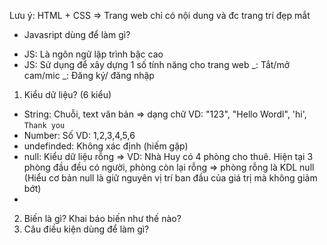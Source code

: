 Lưu ý: HTML + CSS => Trang web chỉ có nội dung và đc trang trí đẹp mắt

- Javasript dùng để làm gì?

* JS: Là ngôn ngữ lập trình bậc cao
* JS: Sử dụng để xây dựng 1 số tính năng cho trang web
  _: Tắt/mở cam/mic
  _: Đăng ký/ đăng nhập

1. Kiểu dữ liệu? (6 kiểu)

- String: Chuỗi, text văn bản => dạng chữ VD: "123", "Hello Wordl", 'hi', `Thank you`
- Number: Số VD: 1,2,3,4,5,6
- undefinded: Không xác định (hiếm gặp)
- null: Kiểu dữ liệu rỗng => VD: Nhà Huy có 4 phòng cho thuê.
  Hiện tại 3 phòng đầu đều có người, phòng còn lại rỗng => phòng rỗng là KDL null
  (Hiểu cơ bản null là giữ nguyên vị trí ban đầu của giá trị mà không giảm bớt)
-

2. Biến là gì? Khai báo biến như thế nào?
3. Câu điều kiện dùng để làm gì?
